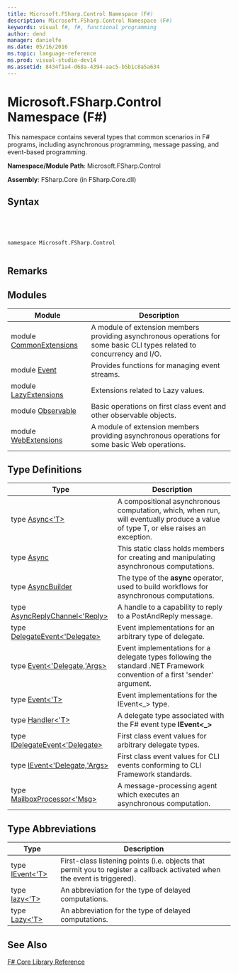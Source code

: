 ```yaml
---
title: Microsoft.FSharp.Control Namespace (F#)
description: Microsoft.FSharp.Control Namespace (F#)
keywords: visual f#, f#, functional programming
author: dend
manager: danielfe
ms.date: 05/16/2016
ms.topic: language-reference
ms.prod: visual-studio-dev14
ms.assetid: 8434f1a4-d68a-4394-aac5-b5b1c8a5a634 
---
```


# Microsoft.FSharp.Control Namespace (F#)

This namespace contains several types that common scenarios in F# programs, including asynchronous programming, message passing, and event-based programming.

**Namespace/Module Path**: Microsoft.FSharp.Control

**Assembly**: FSharp.Core (in FSharp.Core.dll)


## Syntax



```




namespace Microsoft.FSharp.Control


```





## Remarks

## Modules


|Module|Description|
|------|-----------|
|module [CommonExtensions](http://msdn.microsoft.com/en-us/library/2edb67cb-6814-4a30-849f-b6dbdd042396)|A module of extension members providing asynchronous operations for some basic CLI types related to concurrency and I/O.|
|module [Event](http://msdn.microsoft.com/en-us/library/8b883baa-a460-4840-9baa-de8260351bc7)|Provides functions for managing event streams.|
|module [LazyExtensions](http://msdn.microsoft.com/en-us/library/86671f40-84a0-402a-867d-ae596218d948)|Extensions related to Lazy values.|
|module [Observable](http://msdn.microsoft.com/en-us/library/16b8610b-b30a-4df7-aa99-d9d352276227)|Basic operations on first class event and other observable objects.|
|module [WebExtensions](http://msdn.microsoft.com/en-us/library/95ef17bc-ee3f-44ba-8a11-c90fcf4cf003)|A module of extension members providing asynchronous operations for some basic Web operations.|

## Type Definitions


|Type|Description|
|----|-----------|
|type [Async&lt;'T&gt;](http://msdn.microsoft.com/en-us/library/e0b28ea2-dea5-4021-b2b9-d7d4761babde)|A compositional asynchronous computation, which, when run, will eventually produce a value of type T, or else raises an exception.|
|type [Async](http://msdn.microsoft.com/en-us/library/03eb4d12-a01a-4565-a077-5e83f17cf6f7)|This static class holds members for creating and manipulating asynchronous computations.|
|type [AsyncBuilder](http://msdn.microsoft.com/en-us/library/7f593fcf-bc6e-42fc-bd26-fb9e18951016)|The type of the **async** operator, used to build workflows for asynchronous computations.|
|type [AsyncReplyChannel&lt;'Reply&gt;](http://msdn.microsoft.com/en-us/library/e32fd8ec-37dd-4e63-94a5-67709962d1d0)|A handle to a capability to reply to a PostAndReply message.|
|type [DelegateEvent&lt;'Delegate&gt;](http://msdn.microsoft.com/en-us/library/d5c57485-4db6-4fd0-b93e-d96a99dc1051)|Event implementations for an arbitrary type of delegate.|
|type [Event&lt;'Delegate,'Args&gt;](http://msdn.microsoft.com/en-us/library/114c0f1a-1c34-46d4-a93a-b629e6ddd13c)|Event implementations for a delegate types following the standard .NET Framework convention of a first 'sender' argument.|
|type [Event&lt;'T&gt;](http://msdn.microsoft.com/en-us/library/f3b47c8a-4ee5-4ce8-9a72-ad305a17c4b9)|Event implementations for the IEvent&lt;_&gt; type.|
|type [Handler&lt;'T&gt;](http://msdn.microsoft.com/en-us/library/53830512-6518-40da-a2e6-27c7957edccd)|A delegate type associated with the F# event type **IEvent&lt;_&gt;**|
|type [IDelegateEvent&lt;'Delegate&gt;](http://msdn.microsoft.com/en-us/library/3d849465-6b8e-4fc5-b36c-2941d734268a)|First class event values for arbitrary delegate types.|
|type [IEvent&lt;'Delegate,'Args&gt;](http://msdn.microsoft.com/en-us/library/8dbca0df-f8a1-40bd-8d50-aa26f6a8b862)|First class event values for CLI events conforming to CLI Framework standards.|
|type [MailboxProcessor&lt;'Msg&gt;](http://msdn.microsoft.com/en-us/library/2052c977-f787-4a0b-b25f-9444e26b5fdf)|A message-processing agent which executes an asynchronous computation.|

## Type Abbreviations


|Type|Description|
|----|-----------|
|type [IEvent&lt;'T&gt;](http://msdn.microsoft.com/en-us/library/7976554f-9aa8-451f-a69d-d4670c064432)|First-class listening points (i.e. objects that permit you to register a callback activated when the event is triggered).|
|type [lazy&lt;'T&gt;](http://msdn.microsoft.com/en-us/library/8034b272-272d-43fb-b6e1-b4788fc0c32c)|An abbreviation for the type of delayed computations.|
|type [Lazy&lt;'T&gt;](http://msdn.microsoft.com/en-us/library/b29d0af5-6efb-4a55-a278-2662a4ecc489)|An abbreviation for the type of delayed computations.|

## See Also
[F&#35; Core Library Reference](FSharp-Core-Library-Reference.md)

